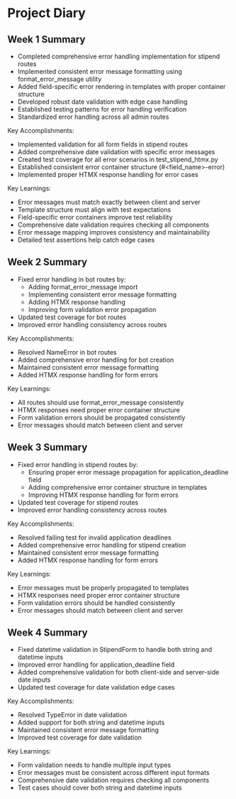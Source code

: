 # Project Diary

## Week 1 Summary
- Completed comprehensive error handling implementation for stipend routes
- Implemented consistent error message formatting using format_error_message utility
- Added field-specific error rendering in templates with proper container structure
- Developed robust date validation with edge case handling
- Established testing patterns for error handling verification
- Standardized error handling across all admin routes

Key Accomplishments:
- Implemented validation for all form fields in stipend routes
- Added comprehensive date validation with specific error messages
- Created test coverage for all error scenarios in test_stipend_htmx.py
- Established consistent error container structure (#<field_name>-error)
- Implemented proper HTMX response handling for error cases

Key Learnings:
- Error messages must match exactly between client and server
- Template structure must align with test expectations
- Field-specific error containers improve test reliability
- Comprehensive date validation requires checking all components
- Error message mapping improves consistency and maintainability
- Detailed test assertions help catch edge cases

## Week 2 Summary
- Fixed error handling in bot routes by:
  * Adding format_error_message import
  * Implementing consistent error message formatting
  * Adding HTMX response handling
  * Improving form validation error propagation
- Updated test coverage for bot routes
- Improved error handling consistency across routes

Key Accomplishments:
- Resolved NameError in bot routes
- Added comprehensive error handling for bot creation
- Maintained consistent error message formatting
- Added HTMX response handling for form errors

Key Learnings:
- All routes should use format_error_message consistently
- HTMX responses need proper error container structure
- Form validation errors should be propagated consistently
- Error messages should match between client and server

## Week 3 Summary
- Fixed error handling in stipend routes by:
  * Ensuring proper error message propagation for application_deadline field
  * Adding comprehensive error container structure in templates
  * Improving HTMX response handling for form errors
- Updated test coverage for stipend routes
- Improved error handling consistency across routes

Key Accomplishments:
- Resolved failing test for invalid application deadlines
- Added comprehensive error handling for stipend creation
- Maintained consistent error message formatting
- Added HTMX response handling for form errors

Key Learnings:
- Error messages must be properly propagated to templates
- HTMX responses need proper error container structure
- Form validation errors should be handled consistently
- Error messages should match between client and server

## Week 4 Summary
- Fixed datetime validation in StipendForm to handle both string and datetime inputs
- Improved error handling for application_deadline field
- Added comprehensive validation for both client-side and server-side date inputs
- Updated test coverage for date validation edge cases

Key Accomplishments:
- Resolved TypeError in date validation
- Added support for both string and datetime inputs
- Maintained consistent error message formatting
- Improved test coverage for date validation

Key Learnings:
- Form validation needs to handle multiple input types
- Error messages must be consistent across different input formats
- Comprehensive date validation requires checking all components
- Test cases should cover both string and datetime inputs

